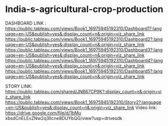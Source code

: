 # India-s-agricultural-crop-production
DASHBOARD LINK : https://public.tableau.com/views/Book1_16975945192310/Dashboard1?:language=en-US&publish=yes&:display_count=n&:origin=viz_share_link
https://public.tableau.com/views/Book1_16975945192310/Dashboard2?:language=en-US&publish=yes&:display_count=n&:origin=viz_share_link
https://public.tableau.com/views/Book1_16975945192310/Dashboard3?:language=en-US&publish=yes&:display_count=n&:origin=viz_share_link
https://public.tableau.com/views/Book1_16975945192310/Dashboard4?:language=en-US&publish=yes&:display_count=n&:origin=viz_share_link
https://public.tableau.com/views/Book1_16975945192310/Dashboard5?:language=en-US&publish=yes&:display_count=n&:origin=viz_share_link

STORY LINK: https://public.tableau.com/shared/JNB67CP9K?:display_count=n&:origin=viz_share_link
https://public.tableau.com/views/Book1_16975945192310/Story2?:language=en-US&publish=yes&:display_count=n&:origin=viz_share_link
Video link: https://drive.google.com/file/d/1bMu xbsdCnELEvZNw2q3Ilcne8DUYbQG/view?usp=drivesdk
